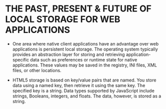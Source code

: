 # THE PAST, PRESENT & FUTURE OF LOCAL STORAGE FOR WEB APPLICATIONS


- One area where native client applications have an advantage over web applications is persistent local storage. The operating system typically provides an abstraction layer for storing and retrieving application-specific data such as preferences or runtime state for native applications. These values may be saved in the registry, INI files, XML files, or other locations.

- HTML5 storage is based on key/value pairs that are named. You store data using a named key, then retrieve it using the same key. The specified key is a string. Data types supported by JavaScript include strings, Booleans, integers, and floats. The data, however, is stored as a string.
